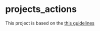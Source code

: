 # projects_actions
This project is based on the <a href="https://drive.google.com/file/d/1cktwfL57muz97xSU-91pzbRJB9wSjTfn/view?usp=sharing">this guidelines</a>
